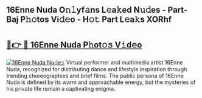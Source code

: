 ## 16Enne Nuda O𝚗𝚕yf𝚊ns L𝚎a𝚔ed N𝚞𝚍es - Part-Baj P𝚑𝚘tos Vi𝚍𝚎o - H𝚘𝚝 Part L𝚎a𝚔s XORhf

# <h2><a href="http://kfddbc.oniu.top/?m=16Enne+Nuda">🔗👉 🔴 16Enne Nuda P𝚑ot𝚘𝚜 V𝚒d𝚎o</a></h2>

[![16Enne Nuda Nu𝚍e𝚜](https://i.imgur.com/0qMVB7G.gif)](http://kfddbc.oniu.top/?m=16Enne+Nuda)
Virtual performer and multimedia artist 16Enne Nuda, recognized for distributing dance and lifestyle inspiration through trending choreographies and brief films. The public persona of 16Enne Nuda is defined by its warm and approachable energy, but the mysteries of his private life remain a captivating enigma.  
